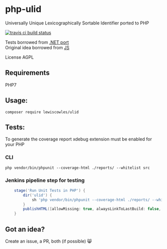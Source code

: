 # php-ulid
Universally Unique Lexicographically Sortable Identifier ported to PHP

[![travis ci build status](https://travis-ci.org/Lewiscowles1986/php-ulid.svg?branch=master)](https://travis-ci.org/Lewiscowles1986/php-ulid)

Tests borrowed from [.NET port](https://github.com/fvilers/ulid.net)  
Original idea borrowed from [JS](https://github.com/alizain/ulid)  

License AGPL

## Requirements

PHP7

## Usage:

`composer require lewiscowles/ulid`

## Tests:

To generate the coverage report xdebug extension must be enabled for your PHP

### CLI

`php vendor/bin/phpunit --coverage-html ./reports/ --whitelist src`

### Jenkins pipeline step for testing

```Groovy
    stage('Run Unit Tests in PHP') {
        dir('ulid') {
            sh 'php vendor/bin/phpunit --coverage-html ./reports/ --whitelist src'
        }
        publishHTML([allowMissing: true, alwaysLinkToLastBuild: false, keepAll: true, reportDir: 'ulid/reports', reportFiles: 'index.html', reportName: 'PHPUnit Coverage'])
    }
```

## Got an idea?

Create an issue, a PR, both (if possible) :smile_cat:
